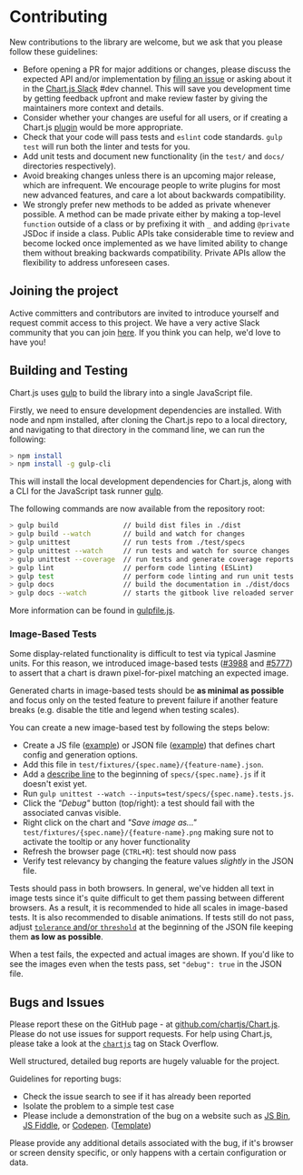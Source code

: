 # Contributing

New contributions to the library are welcome, but we ask that you please follow these guidelines:

- Before opening a PR for major additions or changes, please discuss the expected API and/or implementation by [filing an issue](https://github.com/chartjs/Chart.js/issues) or asking about it in the [Chart.js Slack](https://chartjs-slack.herokuapp.com/) #dev channel. This will save you development time by getting feedback upfront and make review faster by giving the maintainers more context and details.
- Consider whether your changes are useful for all users, or if creating a Chart.js [plugin](plugins.md) would be more appropriate.
- Check that your code will pass tests and `eslint` code standards. `gulp test` will run both the linter and tests for you.
- Add unit tests and document new functionality (in the `test/` and `docs/` directories respectively).
- Avoid breaking changes unless there is an upcoming major release, which are infrequent. We encourage people to write plugins for most new advanced features, and care a lot about backwards compatibility.
- We strongly prefer new methods to be added as private whenever possible. A method can be made private either by making a top-level `function` outside of a class or by prefixing it with `_` and adding `@private` JSDoc if inside a class. Public APIs take considerable time to review and become locked once implemented as we have limited ability to change them without breaking backwards compatibility. Private APIs allow the flexibility to address unforeseen cases.

## Joining the project

Active committers and contributors are invited to introduce yourself and request commit access to this project. We have a very active Slack community that you can join [here](https://chartjs-slack.herokuapp.com/). If you think you can help, we'd love to have you!

## Building and Testing

Chart.js uses <a href="https://gulpjs.com/" target="_blank">gulp</a> to build the library into a single JavaScript file.

Firstly, we need to ensure development dependencies are installed. With node and npm installed, after cloning the Chart.js repo to a local directory, and navigating to that directory in the command line, we can run the following:

```bash
> npm install
> npm install -g gulp-cli
```

This will install the local development dependencies for Chart.js, along with a CLI for the JavaScript task runner <a href="https://gulpjs.com/" target="_blank">gulp</a>.

The following commands are now available from the repository root:

```bash
> gulp build                // build dist files in ./dist
> gulp build --watch        // build and watch for changes
> gulp unittest             // run tests from ./test/specs
> gulp unittest --watch     // run tests and watch for source changes
> gulp unittest --coverage  // run tests and generate coverage reports in ./coverage
> gulp lint                 // perform code linting (ESLint)
> gulp test                 // perform code linting and run unit tests
> gulp docs                 // build the documentation in ./dist/docs
> gulp docs --watch         // starts the gitbook live reloaded server
```

More information can be found in [gulpfile.js](https://github.com/chartjs/Chart.js/blob/master/gulpfile.js).

### Image-Based Tests

Some display-related functionality is difficult to test via typical Jasmine units. For this reason, we introduced image-based tests ([#3988](https://github.com/chartjs/Chart.js/pull/3988) and [#5777](https://github.com/chartjs/Chart.js/pull/5777)) to assert that a chart is drawn pixel-for-pixel matching an expected image.

Generated charts in image-based tests should be **as minimal as possible** and focus only on the tested feature to prevent failure if another feature breaks (e.g. disable the title and legend when testing scales).

You can create a new image-based test by following the steps below:
- Create a JS file ([example](https://github.com/chartjs/Chart.js/blob/f7b671006a86201808402c3b6fe2054fe834fd4a/test/fixtures/controller.bubble/radius-scriptable.js)) or JSON file ([example](https://github.com/chartjs/Chart.js/blob/4b421a50bfa17f73ac7aa8db7d077e674dbc148d/test/fixtures/plugin.filler/fill-line-dataset.json)) that defines chart config and generation options.
- Add this file in `test/fixtures/{spec.name}/{feature-name}.json`.
- Add a [describe line](https://github.com//chartjs/Chart.js/blob/4b421a50bfa17f73ac7aa8db7d077e674dbc148d/test/specs/plugin.filler.tests.js#L10) to the beginning of `specs/{spec.name}.js` if it doesn't exist yet.
- Run `gulp unittest --watch --inputs=test/specs/{spec.name}.tests.js`.
- Click the *"Debug"* button (top/right): a test should fail with the associated canvas visible.
- Right click on the chart and *"Save image as..."* `test/fixtures/{spec.name}/{feature-name}.png` making sure not to activate the tooltip or any hover functionality
- Refresh the browser page (`CTRL+R`): test should now pass
- Verify test relevancy by changing the feature values *slightly* in the JSON file.

Tests should pass in both browsers. In general, we've hidden all text in image tests since it's quite difficult to get them passing between different browsers. As a result, it is recommended to hide all scales in image-based tests. It is also recommended to disable animations. If tests still do not pass, adjust [`tolerance` and/or `threshold`](https://github.com/chartjs/Chart.js/blob/1ca0ffb5d5b6c2072176fd36fa85a58c483aa434/test/jasmine.matchers.js) at the beginning of the JSON file keeping them **as low as possible**.

When a test fails, the expected and actual images are shown. If you'd like to see the images even when the tests pass, set `"debug": true` in the JSON file.

## Bugs and Issues

Please report these on the GitHub page - at <a href="https://github.com/chartjs/Chart.js" target="_blank">github.com/chartjs/Chart.js</a>. Please do not use issues for support requests. For help using Chart.js, please take a look at the [`chartjs`](https://stackoverflow.com/questions/tagged/chartjs) tag on Stack Overflow.

Well structured, detailed bug reports are hugely valuable for the project.

Guidelines for reporting bugs:

 - Check the issue search to see if it has already been reported
 - Isolate the problem to a simple test case
 - Please include a demonstration of the bug on a website such as [JS Bin](https://jsbin.com/), [JS Fiddle](https://jsfiddle.net/), or [Codepen](https://codepen.io/pen/). ([Template](https://codepen.io/pen?template=JXVYzq))

Please provide any additional details associated with the bug, if it's browser or screen density specific, or only happens with a certain configuration or data.
